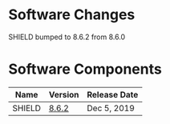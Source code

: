 # Software Changes

SHIELD bumped to 8.6.2 from 8.6.0

# Software Components

| Name | Version | Release Date |
| --- | --- | --- |
| SHIELD | [8.6.2][v8.6.2] | Dec 5, 2019 |

[v8.6.2]: https://github.com/starkandwayne/shield/releases/tag/v8.6.2
